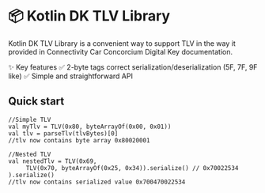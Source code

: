 # 📦 Kotlin DK TLV Library 

Kotlin DK TLV Library is a convenient way to support TLV in the way it provided in Connectivity Car Concorcium Digital Key documentation.

✨ Key features
✅ 2-byte tags correct serialization/deserialization (5F, 7F, 9F like)
✅ Simple and straightforward API

## Quick start

```
//Simple TLV
val myTlv = TLV(0x80, byteArrayOf(0x00, 0x01))
val tlv = parseTlv(tlvBytes)[0] 
//tlv now contains byte array 0x80020001

//Nested TLV
val nestedTlv = TLV(0x69, 
     TLV(0x70, byteArrayOf(0x25, 0x34)).serialize() // 0x70022534
).serialize()
//tlv now contains serialized value 0x700470022534



